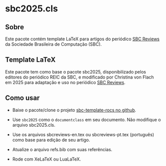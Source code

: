 <!-- 
sbc2025 - SBC template for submitting papers for  SBC Reviews
-->
# sbc2025.cls

## Sobre

Este pacote contém template LaTeX para artigos do periódico [SBC Reviews](https://journals-sol.sbc.org.br/index.php/reviews/)
da Sociedade Brasileira de Computação (SBC).

## Template LaTeX

Este pacote tem como base o pacote sbc2025, 
disponibilizado pelos editores do periódico REIC da SBC,
e modificado por Christina von Flach em 2025
para adaptação e uso no periódico [SBC Reviews](https://journals-sol.sbc.org.br/index.php/reviews/).

## Como usar

* Baixe o pacote/clone o projeto [sbc-template-rocs no github](https://github.com/christinaflach/sbc-template-rocs.git).

* Use `sbc2025` como o `documentclass` em seu documento. Não modifique o arquivo sbc2025.cls.

* Use os arquivos sbcreviews-en.tex ou sbcreviews-pt.tex (português) como base para edição de seu artigo.

* Atualize o arquivo refs.bib com suas referências.

* Rode com XeLaTeX ou LuaLaTeX. 

